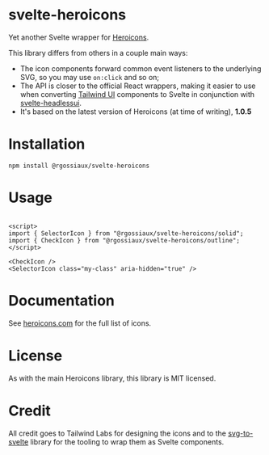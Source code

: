 # svelte-heroicons

Yet another Svelte wrapper for [Heroicons](https://heroicons.com). 

This library differs from others in a couple main ways:
* The icon components forward common event listeners to the underlying SVG, so you may use `on:click` and so on;
* The API is closer to the official React wrappers, making it easier to use when converting [Tailwind UI](https://tailwindui.com/) components to Svelte in conjunction with [svelte-headlessui](https://github.com/rgossiaux/svelte-headlessui).
* It's based on the latest version of Heroicons (at time of writing), **1.0.5**

# Installation

```
npm install @rgossiaux/svelte-heroicons
```

# Usage

```svelte

<script>
import { SelectorIcon } from "@rgossiaux/svelte-heroicons/solid";
import { CheckIcon } from "@rgossiaux/svelte-heroicons/outline";
</script>

<CheckIcon />
<SelectorIcon class="my-class" aria-hidden="true" />

```

# Documentation

See [heroicons.com](https://heroicons.com) for the full list of icons.

# License

As with the main Heroicons library, this library is MIT licensed.

# Credit

All credit goes to Tailwind Labs for designing the icons and to the [svg-to-svelte](https://github.com/metonym/svg-to-svelte) library for the tooling to wrap them as Svelte components.
